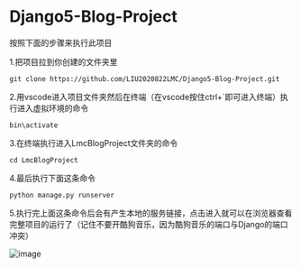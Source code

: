 # Django5-Blog-Project

按照下面的步骤来执行此项目

1.把项目拉到你创建的文件夹里

`git clone https://github.com/LIU2020822LMC/Django5-Blog-Project.git` 

2.用vscode进入项目文件夹然后在终端（在vscode按住ctrl+`即可进入终端）执行进入虚拟环境的命令

`bin\activate`

3.在终端执行进入LmcBlogProject文件夹的命令

`cd LmcBlogProject`

4.最后执行下面这条命令

`python manage.py runserver`

5.执行完上面这条命令后会有产生本地的服务链接，点击进入就可以在浏览器查看完整项目的运行了（记住不要开酷狗音乐，因为酷狗音乐的端口与Django的端口冲突）

![image](https://github.com/user-attachments/assets/91ee89f2-308f-42a9-a9bd-d015a553617c)

